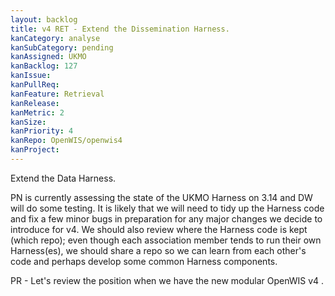 ```yaml
---
layout: backlog
title: v4 RET - Extend the Dissemination Harness.
kanCategory: analyse
kanSubCategory: pending
kanAssigned: UKMO
kanBacklog: 127
kanIssue:
kanPullReq:
kanFeature: Retrieval
kanRelease:
kanMetric: 2
kanSize:
kanPriority: 4
kanRepo: OpenWIS/openwis4
kanProject:
---
```

Extend the Data Harness.

PN is currently assessing the state of the UKMO Harness on 3.14 and DW will do some testing.  It is likely that we will need to tidy up the Harness code and fix a few minor bugs in preparation for any major changes we decide to introduce for v4.  We should also review where the Harness code is kept (which repo); even though each association member tends to run their own Harness(es), we should share a repo so we can learn from each other's code and perhaps develop some common Harness components.

PR - Let's review the position when we have the new modular OpenWIS v4 .
